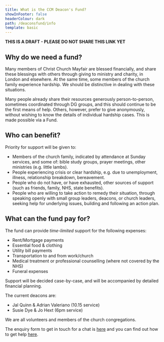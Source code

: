 ```yaml
---
title: What is the CCM Deacon's Fund?
showInFooter: false
headerColour: dark
path: /deaconsfund/info
template: basic
---
```


**THIS IS A DRAFT - PLEASE DO NOT SHARE THIS LINK YET**

## Why do we need a fund?
Many members of Christ Church Mayfair are blessed financially, and share these blessings with others through giving to ministry and charity, in London and elsewhere. At the same time, some members of the church family experience hardship. We should be distinctive in dealing with these situations.

Many people already share their resources generously person-to-person, sometimes coordinated through DG groups, and this should continue to be the first means of help. Others, however, prefer to give anonymously, without wishing to know the details of individual hardship cases. This is made possible via a Fund.

## Who can benefit?
Priority for support will be given to:
* Members of the church family, indicated by attendance at Sunday services, and some of: bible study groups, prayer meetings, other ministries (e.g. little lambs).
* People experiencing crisis or clear hardship, e.g. due to unemployment, illness, relationship breakdown, bereavement.
* People who do not have, or have exhausted, other sources of support (such as friends, family, NHS, state benefits).
* People who are willing to take action to remedy their situation, through speaking openly with small group leaders, deacons, or church leaders, seeking help for underlying issues, building and following an action plan.

## What can the fund pay for?
The fund can provide *time-limited* support for the following expenses:
* Rent/Mortgage payments
* Essential food & clothing
* Utility bill payments
* Transportation to and from work/church
* Medical treatment or professional counselling (where not covered by the NHS)
* Funeral expenses

Support will be decided case-by-case, and will be accompanied by detailed financial planning.

The current deacons are: 
* Jal Quinn & Adrian Valeriano (10.15 service) 
* Susie Dye & Jo Hext  (6pm service)

We are all volunteers and members of the church congregations. 

The enquiry form to get in touch for a chat is [here](https://docs.google.com/forms/d/1jiLqyULkQUe5OOZzBogzKMnPr0uHgmR_wPoonsEOJ4M/edit) and you can find out how to get help [here](/deaconsfund).